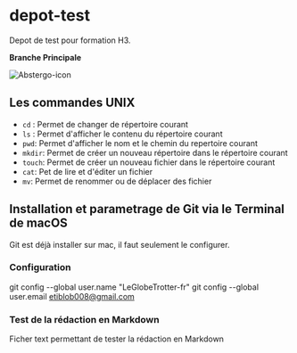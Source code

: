 # depot-test
Depot de test pour formation H3.

**Branche Principale**

![Abstergo-icon](https://user-images.githubusercontent.com/68992779/147357276-97b4c927-1aee-4121-a19e-513e04b89049.png)


## Les commandes UNIX

 - `cd` : Permet de changer de répertoire courant
 - `ls` : Permet d'afficher le contenu du répertoire courant
 - `pwd`: Permet d'afficher le nom et le chemin du repertoire courant
 - `mkdir`: Permet de créer un nouveau répertoire dans le répertoire courant
 - `touch`: Permet de créer un nouveau fichier dans le répertoire courant
 - `cat`: Pet de lire et d'éditer un fichier
 - `mv`: Permet de renommer ou de déplacer des fichier

## Installation et parametrage de Git via le Terminal de macOS

 Git est déjà installer sur mac, il faut seulement le configurer.
 
 ### Configuration
 
 git config --global user.name "LeGlobeTrotter-fr"
 git config --global user.email etiblob008@gmail.com

### Test de la rédaction en Markdown
Ficher text permettant de tester la rédaction en Markdown
